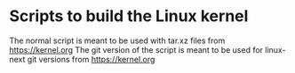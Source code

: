 # Scripts to build the Linux kernel
The normal script is meant to be used with tar.xz files from https://kernel.org
The git version of the script is meant to be used for linux-next git versions from https://kernel.org
